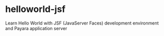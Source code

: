 # helloworld-jsf
Learn Hello World with JSF (JavaServer Faces) development environment and Payara application server
